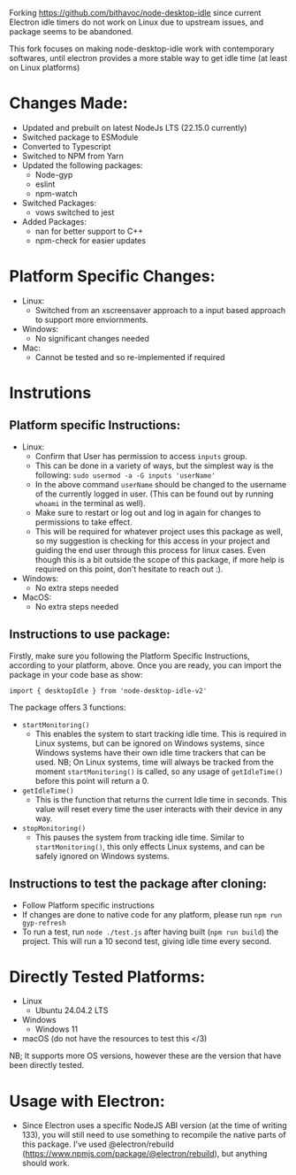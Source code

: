 Forking https://github.com/bithavoc/node-desktop-idle since current Electron idle timers do not work on Linux due to upstream issues, and package seems to be abandoned.

This fork focuses on making node-desktop-idle work with contemporary softwares, until electron provides a more stable way to get idle time (at least on Linux platforms)

# Changes Made:
- Updated and prebuilt on latest NodeJs LTS (22.15.0 currently)
- Switched package to ESModule
- Converted to Typescript
- Switched to NPM from Yarn
- Updated the following packages:
    - Node-gyp
    - eslint
    - npm-watch
- Switched Packages:
    - vows switched to jest
- Added Packages:
    - nan for better support to C++
    - npm-check for easier updates

# Platform Specific Changes:
- Linux:
    - Switched from an xscreensaver approach to a input based approach to support more enviornments.
- Windows:
    - No significant changes needed
- Mac:
    - Cannot be tested and so re-implemented if required

# Instrutions

## Platform specific Instructions:
- Linux:
    - Confirm that User has permission to access `inputs` group. 
    - This can be done in a variety of ways, but the simplest way is the following: 
        `sudo usermod -a -G inputs 'userName'`
    - In the above command `userName` should be changed to the username of the currently logged in user. (This can be found out by running `whoami` in the terminal as well).
    - Make sure to restart or log out and log in again for changes to permissions to take effect.
    - This will be required for whatever project uses this package as well, so my suggestion is checking for this access in your project and guiding the end user through this process for linux cases. Even though this is a bit outside the scope of this package, if more help is required on this point, don't hesitate to reach out :).
- Windows:
    - No extra steps needed
- MacOS:
    - No extra steps needed

## Instructions to use package:

Firstly, make sure you following the Platform Specific Instructions, according to your platform, above. Once you are ready, you can import the package in your code base as show:

`import { desktopIdle } from 'node-desktop-idle-v2'`

The package offers 3 functions:
- `startMonitoring()`
    - This enables the system to start tracking idle time. This is required in Linux systems, but can be ignored on Windows systems, since Windows systems have their own idle time trackers that can be used.
    NB; On Linux systems, time will always be tracked from the moment `startMonitoring()` is called, so any usage of `getIdleTime()` before this point will return a 0.
- `getIdleTime()`
    - This is the function that returns the current Idle time in seconds. This value will reset every time the user interacts with their device in any way.
- `stopMonitoring()`
    - This pauses the system from tracking idle time. Similar to `startMonitoring()`, this only effects Linux systems, and can be safely ignored on Windows systems.


## Instructions to test the package after cloning:
- Follow Platform specific instructions
- If changes are done to native code for any platform, please run `npm run gyp-refresh`
- To run a test, run `node ./test.js` after having built (`npm run build`) the project. This will run a 10 second test, giving idle time every second.

# Directly Tested Platforms:
- Linux 
    - Ubuntu 24.04.2 LTS
- Windows
    - Windows 11
- macOS (do not have the resources to test this </3)

NB; It supports more OS versions, however these are the version that have been directly tested.

# Usage with Electron:
- Since Electron uses a specific NodeJS ABI version (at the time of writing 133), you will still need to use something to recompile the native parts of this package. I've used @electron/rebuild (https://www.npmjs.com/package/@electron/rebuild), but anything should work.
